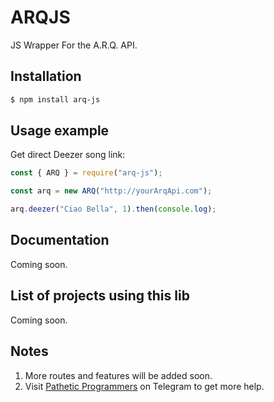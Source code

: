 # ARQJS

JS Wrapper For the A.R.Q. API.

## Installation

```sh
$ npm install arq-js
```

## Usage example

Get direct Deezer song link:

```js
const { ARQ } = require("arq-js");

const arq = new ARQ("http://yourArqApi.com");

arq.deezer("Ciao Bella", 1).then(console.log);
```

## Documentation

Coming soon.

## List of projects using this lib

Coming soon.

## Notes

1. More routes and features will be added soon.
2. Visit [Pathetic Programmers](https://t.me/PatheticProgrammers) on Telegram to get more help.
